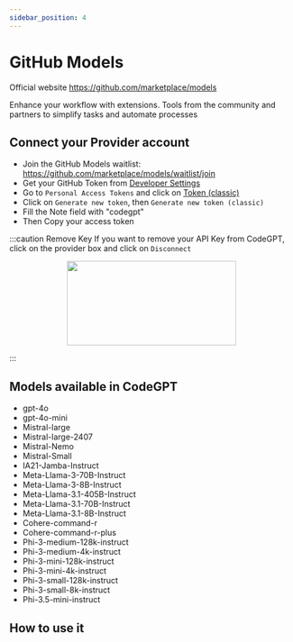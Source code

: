 ```yaml
---
sidebar_position: 4
---
```

# GitHub Models

Official website https://github.com/marketplace/models

Enhance your workflow with extensions.
Tools from the community and partners to simplify tasks and automate processes

## Connect your Provider account

- Join the GitHub Models waitlist: https://github.com/marketplace/models/waitlist/join
- Get your GitHub Token from [Developer Settings](https://github.com/settings/apps)
- Go to `Personal Access Tokens` and click on [Token (classic)](https://github.com/settings/tokens)
- Click on `Generate new token`, then `Generate new token (classic)`
- Fill the Note field with "codegpt"
- Then Copy your access token
   


:::caution Remove Key
If you want to remove your API Key from CodeGPT, click on the provider box and click on `Disconnect`

<p align="center">
      <img width="300" height="150" src="https://github.com/user-attachments/assets/85685219-b9fc-4d1f-a388-db7a483b0fcb" />
</p>

:::

## Models available in CodeGPT
- gpt-4o
- gpt-4o-mini
- Mistral-large
- Mistral-large-2407
- Mistral-Nemo
- Mistral-Small
- IA21-Jamba-Instruct
- Meta-Llama-3-70B-Instruct
- Meta-Llama-3-8B-Instruct
- Meta-Llama-3.1-405B-Instruct
- Meta-Llama-3.1-70B-Instruct
- Meta-Llama-3.1-8B-Instruct
- Cohere-command-r
- Cohere-command-r-plus
- Phi-3-medium-128k-instruct
- Phi-3-medium-4k-instruct
- Phi-3-mini-128k-instruct
- Phi-3-mini-4k-instruct
- Phi-3-small-128k-instruct
- Phi-3-small-8k-instruct
- Phi-3.5-mini-instruct

## How to use it



